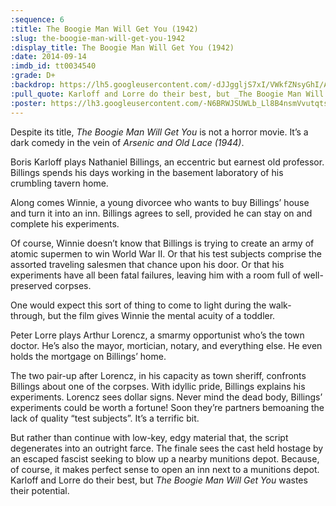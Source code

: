 ```yaml
---
:sequence: 6
:title: The Boogie Man Will Get You (1942)
:slug: the-boogie-man-will-get-you-1942
:display_title: The Boogie Man Will Get You (1942)
:date: 2014-09-14
:imdb_id: tt0034540
:grade: D+
:backdrop: https://lh5.googleusercontent.com/-dJJggljS7xI/VWkfZNsyGhI/AAAAAAAACuA/PJrt8EkD7ng/w1000-rj/the-boogie-man-will-get-you-1942.jpg
:pull_quote: Karloff and Lorre do their best, but _The Boogie Man Will Get You_ wastes their potential.
:poster: https://lh3.googleusercontent.com/-N6BRWJSUWLb_Ll8B4nsmVvutqtsbwgaKeNazChnZaP-1Ke-0ShgQ93QR5AXpz5dXSRysp05JAln=w290-rj
---
```

Despite its title, _The Boogie Man Will Get You_ is not a horror movie. It’s a dark comedy in the vein of _Arsenic and Old Lace (1944)_.

Boris Karloff plays Nathaniel Billings, an eccentric but earnest old professor. Billings spends his days working in the basement laboratory of his crumbling tavern home.

Along comes Winnie, a young divorcee who wants to buy Billings’ house and turn it into an inn. Billings agrees to sell, provided he can stay on and complete his experiments.

Of course, Winnie doesn’t know that Billings is trying to create an army of atomic supermen to win World War II. Or that his test subjects comprise the assorted traveling salesmen that chance upon his door. Or that his experiments have all been fatal failures, leaving him with a room full of well-preserved corpses.

One would expect this sort of thing to come to light during the walk-through, but the film gives Winnie the mental acuity of a toddler.

Peter Lorre plays Arthur Lorencz, a smarmy opportunist who’s the town doctor. He’s also the mayor, mortician, notary, and everything else. He even holds the mortgage on Billings’ home.

The two pair-up after Lorencz, in his capacity as town sheriff, confronts Billings about one of the corpses. With idyllic pride, Billings explains his experiments. Lorencz sees dollar signs. Never mind the dead body, Billings’ experiments could be worth a fortune! Soon they’re partners bemoaning the lack of quality “test subjects”. It’s a terrific bit.

But rather than continue with low-key, edgy material that, the script degenerates into an outright farce. The finale sees the cast held hostage by an escaped fascist seeking to blow up a nearby munitions depot. Because, of course, it makes perfect sense to open an inn next to a munitions depot. Karloff and Lorre do their best, but _The Boogie Man Will Get You_ wastes their potential.